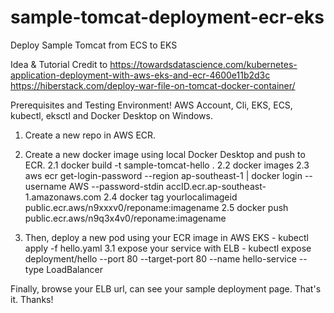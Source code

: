 # sample-tomcat-deployment-ecr-eks
Deploy Sample Tomcat from ECS to EKS

Idea & Tutorial Credit to 
https://towardsdatascience.com/kubernetes-application-deployment-with-aws-eks-and-ecr-4600e11b2d3c
https://hiberstack.com/deploy-war-file-on-tomcat-docker-container/

Prerequisites and Testing Environment! AWS Account, Cli, EKS, ECS, kubectl, eksctl and Docker Desktop on Windows.

1. Create a new repo in AWS ECR.

2. Create a new docker image using local Docker Desktop and push to ECR.
   2.1 docker build -t sample-tomcat-hello .
   2.2 docker images
   2.3 aws ecr get-login-password --region ap-southeast-1 | docker login --username AWS --password-stdin accID.ecr.ap-southeast-1.amazonaws.com
   2.4 docker tag yourlocalimageid public.ecr.aws/n9xxxv0/reponame:imagename
   2.5 docker push public.ecr.aws/n9q3x4v0/reponame:imagename
   
3. Then, deploy a new pod using your ECR image in AWS EKS - kubectl apply -f hello.yaml 
  3.1 expose your service with ELB - kubectl expose deployment/hello --port 80 --target-port 80 --name hello-service --type LoadBalancer

Finally, browse your ELB url, can see your sample deployment page. That's it. Thanks!
